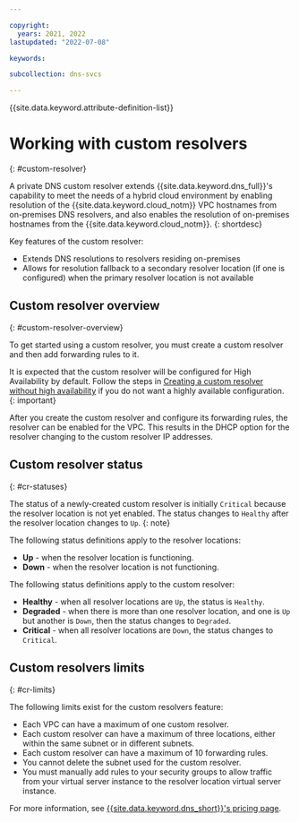 ```yaml
---

copyright:
  years: 2021, 2022
lastupdated: "2022-07-08"

keywords:

subcollection: dns-svcs

---
```


{{site.data.keyword.attribute-definition-list}}

# Working with custom resolvers
{: #custom-resolver}

A private DNS custom resolver extends {{site.data.keyword.dns_full}}'s capability to meet the needs of a hybrid cloud environment by enabling resolution of the {{site.data.keyword.cloud_notm}} VPC hostnames from on-premises DNS resolvers, and also enables the  resolution of on-premises hostnames from the {{site.data.keyword.cloud_notm}}. 
{: shortdesc}

Key features of the custom resolver:

* Extends DNS resolutions to resolvers residing on-premises
* Allows for resolution fallback to a secondary resolver location (if one is configured) when the primary resolver location is not available

## Custom resolver overview
{: #custom-resolver-overview}

To get started using a custom resolver, you must create a custom resolver and then add forwarding rules to it. 

It is expected that the custom resolver will be configured for High Availability by default. Follow the steps in [Creating a custom resolver without high availability](/docs/dns-svcs?topic=dns-svcs-ui-create-cr&interface=ui#cr-add-no-ha) if you do not want a highly available configuration.
{: important}

After you create the custom resolver and configure its forwarding rules, the resolver can be enabled for the VPC. This results in the DHCP option for the resolver changing to the custom resolver IP addresses.

## Custom resolver status
{: #cr-statuses}

The status of a newly-created custom resolver is initially `Critical` because the resolver location is not yet enabled. The status changes to `Healthy` after the resolver location changes to `Up`.
{: note}

The following status definitions apply to the resolver locations:
* **Up** - when the resolver location is functioning.
* **Down** - when the resolver location is not functioning.

The following status definitions apply to the custom resolver:
* **Healthy** - when all resolver locations are `Up`, the status is `Healthy`.
* **Degraded** - when there is more than one resolver location, and one is `Up` but another is `Down`, then the status changes to `Degraded`.
* **Critical** - when all resolver locations are `Down`, the status changes to `Critical`.

## Custom resolvers limits
{: #cr-limits}

The following limits exist for the custom resolvers feature:

* Each VPC can have a maximum of one custom resolver.
* Each custom resolver can have a maximum of three locations, either within the same subnet or in different subnets.
* Each custom resolver can have a maximum of 10 forwarding rules.
* You cannot delete the subnet used for the custom resolver.
* You must manually add rules to your security groups to allow traffic from your virtual server instance to the resolver location virtual server instance.

For more information, see [{{site.data.keyword.dns_short}}'s pricing page](/docs/dns-svcs?topic=dns-svcs-pricing).
